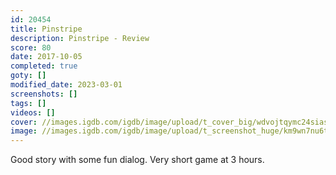 ```yaml
---
id: 20454
title: Pinstripe
description: Pinstripe - Review
score: 80
date: 2017-10-05
completed: true
goty: []
modified_date: 2023-03-01
screenshots: []
tags: []
videos: []
cover: //images.igdb.com/igdb/image/upload/t_cover_big/wdvojtqymc24siasqjde.jpg
image: //images.igdb.com/igdb/image/upload/t_screenshot_huge/km9wn7nu6tjllxk6pk02.jpg
---
```

Good story with some fun dialog. Very short game at 3 hours.